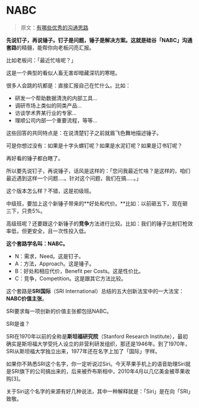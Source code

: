 # NABC

> 原文：[有哪些优秀的沟通思路](https://www.zhihu.com/question/36088643)

**先说钉子，再说锤子。**钉子是问题，锤子是解决方案。这就是硅谷**「NABC」沟通套路**的精髓，能帮你向老板闪亮汇报。

比如老板问：「最近忙啥呢？」

这是一个典型的看似人畜无害却暗藏深坑的寒暄。

很多人会跳的坑都是：直接汇报自己在忙什么。比如：

- 研发一个帮助数据清洗的内部工具...
- 调研市场上类似的同类产品...
- 访谈学术界某行业的专家...
- 理顺公司内部一个重要流程，等等...

这些回答的共同特点是：在说清楚钉子之前就眉飞色舞地描述锤子。

可是你想过没有：如果是十字头螺钉呢？如果是水泥钉呢？如果是订书钉呢？

再好看的锤子都白瞎了。

所以要先说钉子，再说锤子，话风是这样的：「您问我最近忙啥？是这样的，咱们最近遇到这样一个问题....。针对这个问题，我们在搞.....。」

这个版本怎么样？不错，这是初级班。

中级班，要加上这个新锤子带来的**好处和代价。**比如：以前砸五下，现在砸三下，只贵5%。

高级班呢？还要跟这个新锤子的**竞争**方法进行比较。比如：我们的锤子比射钉枪效率低，但更安全，且一次性投入低。

**这个套路学名叫：NABC。**

- N：需求，Need。这是钉子。
- A：方法，Approach。这是锤子。
- B：好处和相应代价，Benefit per Costs。这是性价比。
- C：竞争，Competition。这是跟其它方法比较。

这个套路是**SRI国际**（SRI International）总结的五大创新法宝中的一大法宝：**NABC价值主张**。

SRI要求每一项创新的价值主张都包括NABC。

SRI是谁？

SRI在1970年以前的全称是**斯坦福研究院**（Stanford Research Institute），最初确实是斯坦福大学受托人设立的非营利研发组织，那还是1946年。到了1970年，SRI从斯坦福大学独立出来，1977年还在名字上加了「国际」字样。

如果你不熟悉SRI这个名字，你一定听说过Siri。今天苹果手机上的语音助理Siri就是SRI旗下的公司搞出来的，后来被乔布斯相中，2010年4月以几亿美金被苹果收购[3]。

关于Siri这个名字的来源有好几种说法，其中一种解释就是：「Siri」是在向「SRI」致敬。